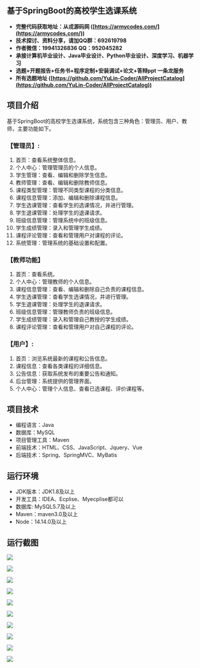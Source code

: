 ## 基于SpringBoot的高校学生选课系统

- <b>完整代码获取地址：从戎源码网 ([https://armycodes.com/](https://armycodes.com/))</b>
- <b>技术探讨、资料分享，请加QQ群：692619798</b> 
- <b>作者微信：19941326836  QQ：952045282</b> 
- <b>承接计算机毕业设计、Java毕业设计、Python毕业设计、深度学习、机器学习</b>
- <b>选题+开题报告+任务书+程序定制+安装调试+论文+答辩ppt 一条龙服务</b>
- <b>所有选题地址 ([https://github.com/YuLin-Coder/AllProjectCatalog](https://github.com/YuLin-Coder/AllProjectCatalog)) </b>

## 项目介绍
基于SpringBoot的高校学生选课系统，系统包含三种角色：管理员、用户、教师，主要功能如下。

### 【管理员】:
1. 首页：查看系统整体信息。
2. 个人中心：管理管理员的个人信息。
3. 学生管理：查看、编辑和删除学生信息。
4. 教师管理：查看、编辑和删除教师信息。
5. 课程类型管理：管理不同类型课程的分类信息。
6. 课程信息管理：添加、编辑和删除课程信息。
7. 学生选课管理：查看学生的选课情况，并进行管理。
8. 学生退课管理：处理学生的退课请求。
9. 班级信息管理：管理系统中的班级信息。
10. 学生成绩管理：录入和管理学生成绩。
11. 课程评论管理：查看和管理用户对课程的评论。
12. 系统管理：管理系统的基础设置和配置。

### 【教师功能】
1. 首页：查看系统。
2. 个人中心：管理教师的个人信息。
3. 课程信息管理：查看、编辑和删除自己负责的课程信息。
4. 学生选课管理：查看学生选课情况，并进行管理。
5. 学生退课管理：处理学生的退课请求。
6. 班级信息管理：管理教师负责的班级信息。
7. 学生成绩管理：录入和管理自己教授的学生成绩。
8. 课程评论管理：查看和管理用户对自己课程的评论。

### 【用户】:
1. 首页：浏览系统最新的课程和公告信息。
2. 课程信息：查看各类课程的详细信息。
3. 公告信息：获取系统发布的重要公告和通知。
4. 后台管理：系统提供的管理界面。
5. 个人中心：管理个人信息、查看已选课程、评价课程等。

## 项目技术
- 编程语言：Java
- 数据库：MySQL
- 项目管理工具：Maven
- 前端技术：HTML、CSS、JavaScript、Jquery、Vue
- 后端技术：Spring、SpringMVC、MyBatis

## 运行环境
- JDK版本：JDK1.8及以上
- 开发工具：IDEA、Ecplise、Myecplise都可以
- 数据库: MySQL5.7及以上
- Maven：maven3.0及以上
- Node：14.14.0及以上

## 运行截图
![](screenshot/1.png)

![](screenshot/2.png)

![](screenshot/3.png)

![](screenshot/4.png)

![](screenshot/5.png)

![](screenshot/6.png)

![](screenshot/7.png)

![](screenshot/8.png)

![](screenshot/9.png)

![](screenshot/10.png)
